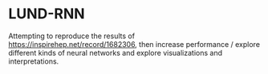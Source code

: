 # LUND-RNN
Attempting to reproduce the results of https://inspirehep.net/record/1682306, then increase performance / explore different kinds of neural networks and explore visualizations and interpretations.
